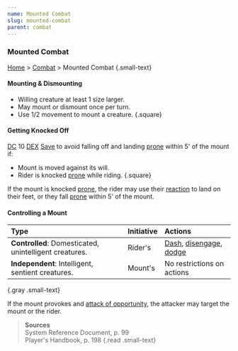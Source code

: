 ```yaml
---
name: Mounted Combat
slug: mounted-combat
parent: combat
---
```

### Mounted Combat
[Home](dm-operations-center) > [Combat](combat-menu) > Mounted Combat {.small-text}

#### Mounting & Dismounting
- Willing creature at least 1 size larger.
- May mount or dismount once per turn.
- Use 1/2 movement to mount a creature.
{.square}

#### Getting Knocked Off
[DC](difficulty-class) 10 [DEX](DEXTERITY) [Save](saving-throw) to avoid falling off and landing [prone](prone) within 5' of the mount if:
- Mount is moved against its will.
- Rider is knocked [prone](prone) while riding.
{.square}

If the mount is knocked [prone](prone), the rider may use their [reaction](reaction) to land on their feet, or they fall [prone](prone) within 5' of the mount.

#### Controlling a Mount
| Type                                                 | Initiative | Actions                                       |
| :----------------------------------------------------- | :------ | :--------------------------------------------------- |
| **Controlled**: Domesticated, unintelligent creatures. | Rider's | [Dash](dash), [disengage](disengage), [dodge](dodge) |
| **Independent**: Intelligent, sentient creatures.      | Mount's | No restrictions on actions                           |
{.gray .small-text}

If the mount provokes and [attack of opportunity](opportunity-attack), the attacker may target the mount or the rider.

> **Sources** <br/>
> System Reference Document, p. 99<br/>
> Player's Handbook, p. 198
{.read .small-text}